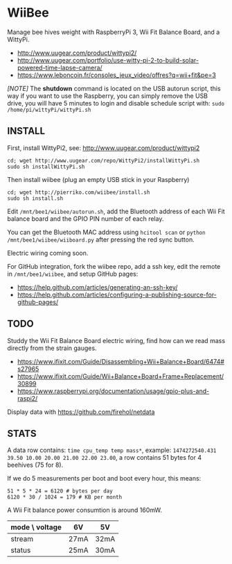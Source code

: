 WiiBee
======

Manage bee hives weight with RaspberryPi 3, Wii Fit Balance Board, and a WittyPi.

* http://www.uugear.com/product/wittypi2/
* http://www.uugear.com/portfolio/use-witty-pi-2-to-build-solar-powered-time-lapse-camera/
* https://www.leboncoin.fr/consoles_jeux_video/offres?q=wii+fit&pe=3

*[NOTE]* The **shutdown** command is located on the USB autorun script,
this way if you want to use the Raspberry, you can simply remove the USB drive,
you will have 5 minutes to login and disable schedule script with:
`sudo /home/pi/wittyPi/wittyPi.sh`


INSTALL
-------

First, install WittyPi2, see: http://www.uugear.com/product/wittypi2
```
cd; wget http://www.uugear.com/repo/WittyPi2/installWittyPi.sh
sudo sh installWittyPi.sh
```

Then install wiibee (plug an empty USB stick in your Raspberry)
```
cd; wget http://pierriko.com/wiibee/install.sh
sudo sh install.sh
```

Edit `/mnt/bee1/wiibee/autorun.sh`, add the Bluetooth address of each Wii Fit
balance board and the GPIO PIN number of each relay.

You can get the Bluetooth MAC address using `hcitool scan` or
`python /mnt/bee1/wiibee/wiiboard.py` after pressing the red sync button.

Electric wiring coming soon.

For GitHub integration, fork the wiibee repo, add a ssh key, edit the remote in
`/mnt/bee1/wiibee`, and setup GitHub pages:
* https://help.github.com/articles/generating-an-ssh-key/
* https://help.github.com/articles/configuring-a-publishing-source-for-github-pages/

TODO
----

Studdy the Wii Fit Balance Board electric wiring,
find how can we read mass directly from the strain gauges.

* https://www.ifixit.com/Guide/Disassembling+Wii+Balance+Board/6474#s27965
* https://www.ifixit.com/Guide/Wii+Balance+Board+Frame+Replacement/30899
* https://www.raspberrypi.org/documentation/usage/gpio-plus-and-raspi2/

Display data with https://github.com/firehol/netdata


STATS
-----

A data row contains: `time cpu_temp temp mass*`, example:
`1474272540.431 39.50 10.00 20.00 21.00 22.00 23.00`, a row contains 51 bytes
for 4 beehives (75 for 8).

If we do 5 measurements per boot and boot every hour, this means:
```
51 * 5 * 24 = 6120 # bytes per day
6120 * 30 / 1024 = 179 # KB per month
```

A Wii Fit balance power consumtion is around 160mW.

| mode \\ voltage |  6V  |  5V  |
| --------------- | ---- | ---- |
|    stream       | 27mA | 32mA |
|    status       | 25mA | 30mA |

